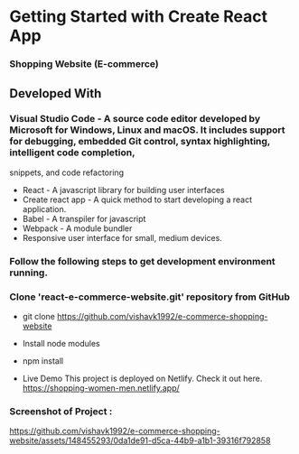 # Getting Started with Create React App

### Shopping Website (E-commerce)
## Developed With

 ### Visual Studio Code - A source code editor developed by Microsoft for Windows, Linux and macOS. It includes support for debugging, embedded Git control, syntax highlighting, intelligent code completion, 
  snippets, and code refactoring
 * React - A javascript library for building user interfaces
 * Create react app - A quick method to start developing a react application.
 * Babel - A transpiler for javascript
 * Webpack - A module bundler
 * Responsive user interface for small, medium devices.

### Follow the following steps to get development environment running.

### Clone 'react-e-commerce-website.git' repository from GitHub

* git clone https://github.com/vishavk1992/e-commerce-shopping-website

* Install node modules

* npm install

* Live Demo
This project is deployed on Netlify.
Check it out here.
   https://shopping-women-men.netlify.app/

### Screenshot of Project : 

https://github.com/vishavk1992/e-commerce-shopping-website/assets/148455293/0da1de91-d5ca-44b9-a1b1-39316f792858


  




